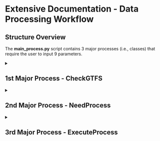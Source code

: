 # Extensive Documentation - Data Processing Workflow 

## Structure Overview
The **main_process.py** script contains 3 major processes (i.e., classes) that require the user to input 9 parameters.
<br>

<details><summary><h2>1st Major Process - CheckGTFS</h2></summary>

### A) Purpose
Checks for any updates static GTFS files relative to the date collection of the GTFS-RT. If there is an update, the process will download and create new GTFS routes and transit stops as csv and shapefiles in parallel. Having the appropriate shapefiles up-to-date are critical as it is used to calculate transit metrics downstream. 

### B) Function Details
With a total of 692 lines of code in the <strong>refine.py</strong> script, <strong>CheckGTFS</strong> class depends on two internal classes, which are <strong>GenCsvGTFS</strong> and <strong>GenShpGTFS</strong>. However, these classes are conditional indicating that they will only execute if an update is required. Otherwise, it will skip and proceed to the next workflow process. Parallel run-time varies on the number of cores (and CPU type) available and number of routes that represent the transit network. For Calgary Transit on an 8-core Intel Xeon machine, took about 50 minutes to complete. By comparison on a 96-core machine - 5 minutes to complete.  

### C) Dependencies
**Internal Classes**
<ol>
	<li><strong><i>GenCsvGTFS</i></strong>
		<ul>
			<li>Creates transit routes and stops as CSV files from the updated static GTFS files.</li>
		</ul>
	</li>
	<li><strong><i>GenShpGTFS</i></strong> 
		<ul><li>Creates transit routes (undissolved and undissolved) and stops as shapefiles stored in the <a href='../data/2_staging'>../data/2_staging</a> folder via Route and Stops, respectively.</li></ul>
	</li>
</ol>

**Utils:** discover_docs.py, parallelize.py, process_time.py

### D) Required Parameters
| Parameter | Type | Purpose |
| :-------: | ---- | ------- |
| ***main_link*** | Str | The main string of the main hyperlink (e.g., https://transitfeeds.com).|
| ***pattern_txt*** | Str | The pattern text of the entire hyperlink (not the main hyperlink). |
| ***hyperlink*** | Str | The entire hyperlink (e.g., https://transitfeeds.com/p/calgary-transit/238/latest/download). | 
| ***start_method*** | Str | The start method to initiate parallel processing (Linux set to "spawn" since it uses ArcPy, otherwise "fork"; Windows set to "spawn".) | 
| ***wkid*** | Str | Well-known ID of the spatial reference (e.g., 4326; 3857). |

### E) Step Details

Below are the backend steps (in order) briefly explained followed by a graphic that encapsulates it.
<ol>
	<li>Run <strong>CheckGTFS</strong>
		<ul>
			<li>Get inventory of GTFS-RT csv files that need to be processed (lines 554-578).</li>
			<li>Get the static GTFS files from the transit agency (lines 649-692).</li>
			<li>Create required directories if they don't exist and migrate GTFS-RT to specified date folder (lines 581-631).</li>
			<li>If there are no static GTFS files in specified date folder, download and extract updated version and proceed to GenCsvGTFS and GenShpGTFS class (lines 633-646).
		</ul>
	</li>
	<br>
	<li>If true, initiate <strong>GenCsvGTFS</strong>
		<ul>
			<li>Create sub-folders (TripIDs, Stops, Routes) in the 2_staging folder if it does not exist (lines 371-382)</li>
			<li>Read selected static GTFS files and create GTFS routes and transit stops as csv files in parallel (lines 477-525).</li>
		</ul>
	</li>
	<br>
	<li>If true, initiate <strong>GenShpGTFS</strong>
		<ul>
			<li>List csv files (lines 77-98 executed in line 53) and then create undissolved transit routes and transit stops (lines 184-207 executed in lines 56-59) in parallel.</li>
			<ul>
				<li>Restructure dataframe to identify which indices does each transit stop belong to to create undissolved and dissolved transit routes (lines 101-150).</li>
				<li>Create undissolved (i.e., individual line segment) transit route (lines 210-254).</li>
				<li>Create transit stops for each route (lines 257-286).</li>	
			</ul>
			<li>List recently created shapefiles (lines 289-309 executed in line 66) and then create in parallel dissolved transit routes as shapefiles (lines 318-329 executed in line 312-315 via lines 69-72).</li>
		</ul>
	</li>
</ol>
<br>
<br>
<p align='center'><img src='../../../img/process_refine.JPG' width='80%'/></p>
<br>
<br>
	
### F) Packages Used & Purpose
| Package | Purpose |
| :--------: | ------- |
|    re   | To compile regex expressions in a pattern text. |
| shutil  | To move GTFS-RT to its date folder where dated static GTFS files are stored. |
| zipfile | To unzip downloaded static GTFS files. |
| os.path | Create project sub-folders and sub-folder in the 2_staging folder, if they don't exist. |
| multiprocessing | In preparation for the parallel processing, use the cpu_count function to count how many CPUs available on the machine. |
| requests | Get hyperlinks and latest update from the transit feed supplying static GTFS files. |
| bs4 | Parsing html data into readable format via BeautifulSoup. |
| Pandas | Reading tables and csv files, and performing data engineering processes. |
| NumPy | Index searching and splitting list into nested arrays in preparation for parallel procesing. | 
| ArcGIS API for Python | Creating Polyline and Point geometries, converting to spatial dataframes and exporting to shapefiles in parallel. |
| ArcPy | Using the dissolve function in parallel to create dissolved transit routes. |
| time  | Formatting date string to month number. |
| tqdm | Progress bar. |

</details>

<details><summary><h2>2nd Major Process - NeedProcess</h2></summary>
	
### A) Purpose
Identifies which raw GTFS-RT csv file needs to be processed based on it not being labelled "complete." Additionally, it will be used to identify which static GTFS files need to be read. 

### B) Required Parameters
Only one parameter, ***main_folder***, is required. The ***main_folder*** is the directory (relative or absolute) path pointing to the folder where the raw near real-time GTFS csv file is hosted (before moving it to its GTFS static folder) and the GTFS static folder (formatted as date) containing static files (e.g., stops, routes, scheduled times). Assuming the folder directory structure remains the same, the parameter input would be: ***"../data/0_external/GTFS"***. 

### C) Packages Used & Purpose
	
| Package | Purpose |
| :----: | :----: | 
| discover_docs | Custom Python script to scan csv files and indicate whether it has been processed (i.e., complete) prior or not. | 

</details>

<details><summary><h2>3rd Major Process - ExecuteProcess</h2></summary>
	
### A) Purpose
This is the main GTFS workflow process that converts collected near real-time GTFS data into aggregated on-time performance metrics. The general workflow process are structured in the following ordered downstream: 

<ol>
<li>Create folder structure based on the GTFS-RT date within the GTFS main folder, if it does not exist.</li>
<li>Within the <strong>_spatial_and_dataeng_ops</strong> function that is run in parallel:</li>
<ul>
	<li>Perform spatial operations - identify precisely all vehicle locations collected over time.</li>
	<li>Perform Qa/Qc of the data - remove any unnecessary / junk data.</li>
	<li>Enrich the dataset with additional attributes.</li>
	<li>Perform Interpolation</li>
</ul>
<li>Run in parallel: refine & clean up any junk / unnecessary data in the interpolated files that has not been flagged earlier.</li>
<li>Run in parallel: the data aggregation process.</li>
</ol>
	
### B) Function Details
With a total of 478 lines of code in the ***transform.py*** script, ExecuteProcess class depends on 9 internal classes, which are: Ingestion, Maingeo, QaQc, RteEnricher, SpaceTimeInterp, AutoMake, ParallelPool, RefineInterp, and AggResults. Parallel run-time varies on the number of cores (and CPU type) available and number of routes that represent the transit network. For Calgary Transit on an 8-core Intel Xeon machine, took between 4 - 6 hours to complete. By comparison on a 96-core machine - 14.5 minutes to complete.

### C) Dependencies
**Internal Classes**
<ol>
	<li><strong><i>Ingestion</i></strong>
		<ul>
			<li>Identify which static GTFS files need to be read based on the same directory wherre the raw GTFS-RT csv file is located. Read GTFS-RT file that needs to be processed and appropriate static GTFS files. Create dataframe that matches each trip_id to the dissolved & undissolved routes and transit stops shapefiles.</li>
		</ul>
	</li>
	<br>
	<li><strong><i>AutoMake</i></strong> 
		<ul><li>Automatically creates sub-folders (e.g., "../data/2_staging/{folder_date}/{raw_date}")</li></ul>
	</li>
	<br>
	<li><strong><i>ParallelPool</i></strong>
		<ul>
			<li>Instantiating parallel processing via the Pool method.</li>
		</ul>
	</li>
	<br>
	<li><strong><i>Maingeo</i></li></strong>
		<ul><li>From the geoapi.py, it identifies the locations (i.e., snapping points) of the vehicles along the transit route.</li>
		</ul>
	</li>
	<br>
	<li><strong><i>QaQc</i></li></strong>
		<ul><li>From the qaqc.py, removes "hazardous" observations (if applicable) that can tarnish calculations of transit metrics downstream. Outputs cleaner dataframe (in memory & in storage through 3_interim folder) and reports how much data has been retained after cleaning.</li>
		</ul>
	</li>
	<br>
	<li><strong><i>RteEnricher</i></strong>
		<ul><li>Enriches the cleaner version of the individual transit route with additional attributes - mainly estimate vehicle movement type (stationary, movement, terminus) and set check points (validates quality of static GTFS via maximum stop sequence.).</li></ul>
	</li>
	<br>
	<li><strong><i>SpaceTimeInterp</i></strong>
	<ul><li>From the interpolate.py, performs spatio-temporal interpolation between consecutive pair (1st and 2nd recording at a time). Estimates projected travel speed & travel time to arrive stop_id destination, determines if it is on-time, late, or early.</li></ul>
	</li>
	<br>
	<li><strong><i>RefineInterp</i></strong>
	<ul><li>From the prep_agg_parallel.py, cleans out unwanted observations in all interpolated files in parallel prior to aggregation processing. Specifically, it investigates at beginning and terminus stops (typically found in loop routes) that may be geographically incorrect.</li></ul>
	</li>
	<br>
	<li><strong><i>AggResults</i></strong>
	<ul><li>From the aggregation.py, finalizes the interpolated (cleaned version) results and aggregates. More details on the aggregation can be found <a href=''>aggregation_readme.md</a>.</li></ul>
	</li>
</ol>


### D) Required Parameters
| Parameter | Type | Purpose |
| :-------: | ---- | ------- |
| ***csv_inf*** | DataFrame | DataFrame that contains information of each raw GTFS-RT csv file to be processed.|
| ***start_method*** | Str | The start method to initiate parallel processing (Linux set to "spawn" since it uses ArcPy, otherwise "fork"; Windows set to "spawn".) | 
| ***wkid*** | Str | Well-known ID of the spatial reference (e.g., 4326; 3857). |

### E) Step Details
Below is a figure that encapsulates the backend processing steps to converting raw GTFS-RT csv files to data aggregation. 
<br>
<br>
<p align='center' width='500px'><img src='../../../img/gtfs_process_high_level.JPG'/></p>



</details>
